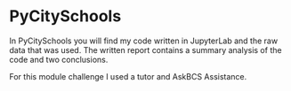 # PyCitySchools

In PyCitySchools you will find my code written in JupyterLab and the raw data that was used. 
The written report contains a summary analysis of the code and two conclusions. 

For this module challenge I used a tutor and AskBCS Assistance.
